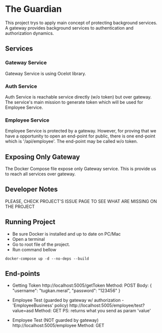 # The Guardian
This project trys to apply main concept of protecting background services. A gateway provides background services to authentication and authorization dynamics.

## Services

### Gateway Service
Gateway Service is using Ocelot library. 

### Auth Service
Auth Service is reachable service directly (w/o token) but over gateway. The service's main mission to generate token which will be used for Employee Service.

### Employee Service
Employee Service is protected by a gateway. However, for proving that we have a opportunity to open an end-point for public, there is one end-point which is '/api/employee'. The end-point may be called w/o token.

## Exposing Only Gateway
The Docker Compose file expose only Gateway service. This is provide us to reach all services over gateway.

## Developer Notes
PLEASE, CHECK PROJECT'S ISSUE PAGE TO SEE WHAT ARE MISSING ON THE PROJECT

## Running Project
- Be sure Docker is installed and up to date on PC/Mac
- Open a terminal
- Go to root file of the project.
- Run command bellow
```
docker-compose up -d --no-deps --build
```

## End-points
- Getting Token
http://localhost:5005/getToken
Method: POST
Body:
{
    "username": "tugkan.meral",
    "password": "123456"
}

- Employee Test (guarded by gateway w/ authorization - 'EmployeeBusiness' policy)
http://localhost:5005/employee/test?value=asd
Method: GET
PS: returns what you send as param 'value'

- Employee Test (NOT guarded by gateway)
http://localhost:5005/employee
Method: GET